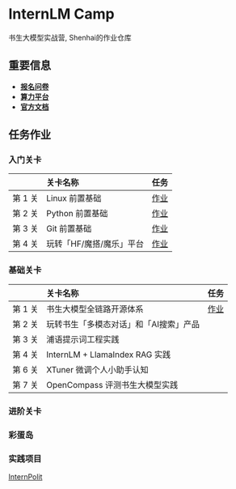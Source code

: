 # InternLM Camp
书生大模型实战营, Shenhai的作业仓库

## 重要信息
- [**报名问卷**](https://colearn.intern-ai.org.cn/set?s=internstudio)
- [**算力平台**](https://studio.intern-ai.org.cn)
- [**官方文档**](https://github.com/internLM/tutorial)

## 任务作业
### 入门关卡
| |关卡名称|任务|
|:-----|:----|:----|
|第 1 关|Linux 前置基础|[作业](./assignments/1%20beginner/1.1%20Linux.md)|
|第 2 关|Python 前置基础|[作业](./assignments/1%20beginner/1.2%20Python.md)|
|第 3 关|Git 前置基础|[作业](./assignments/1%20beginner/1.3%20Git.md)|
|第 4 关|玩转「HF/魔搭/魔乐」平台|[作业](./assignments/1%20beginner/1.4%20Hugging.md)|

### 基础关卡
||关卡名称|任务|
|:-----|:----|:----|
|第 1 关| 书生大模型全链路开源体系 |[作业](./assignments/2%20intermediate/2.1%20intro.md)|
|第 2 关| 玩转书生「多模态对话」和「AI搜索」产品 | |
|第 3 关| 浦语提示词工程实践 | | 
|第 4 关| InternLM + LlamaIndex RAG 实践||
|第 6 关| XTuner 微调个人小助手认知 ||
|第 7 关| OpenCompass 评测书生大模型实践 ||

### 进阶关卡

### 彩蛋岛

### 实践项目
[InternPolit](https://github.com/shenhai-ran/InternPilot)